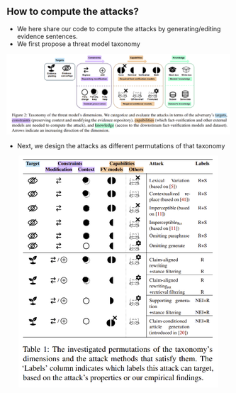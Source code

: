 ## How to compute the attacks?
- We here share our code to compute the attacks by generating/editing evidence sentences. 
- We first propose a threat model taxonomy 

<p align="center">
<img src="https://github.com/S-Abdelnabi/Fact-Saboteurs/blob/main/threat_model.PNG" width="850">
</p>

- Next, we design the attacks as different permutations of that taxonomy 

<p align="center">
<img src="https://github.com/S-Abdelnabi/Fact-Saboteurs/blob/main/attacks.PNG" width="450">
</p>

